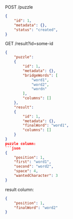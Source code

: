 POST /puzzle
```json
{
    "id": 1,
	"metadata": {},
	"status": "created",
}
```

GET /result?id=some-id
```json
{
	"puzzle":
	{
	    "id": 1,
	    "metadata": {},
	    "bridgeWords": [
	        "word1",
	        "word2",
	        "wordn"
	    ],
	    "columns": []
	},
	"result":
	{
		"id": 1,
		"metadata": {},
		"finalWord": "word1",
		"columns": []
	}
}
puzzle column:
```json
{
	"position": 1,
	"first": "word1",
	"second": "word2",
	"space": 4,
	"wantedCharacter": 3
}
```
result column:
```json
{
	"position": 1,
	"finalWord": "word2"
}
```
